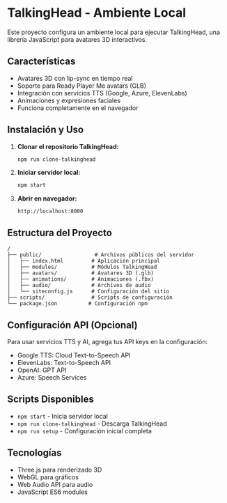 # TalkingHead - Ambiente Local

Este proyecto configura un ambiente local para ejecutar TalkingHead, una librería JavaScript para avatares 3D interactivos.

## Características

- Avatares 3D con lip-sync en tiempo real
- Soporte para Ready Player Me avatars (GLB)
- Integración con servicios TTS (Google, Azure, ElevenLabs)
- Animaciones y expresiones faciales
- Funciona completamente en el navegador

## Instalación y Uso

1. **Clonar el repositorio TalkingHead:**
   ```bash
   npm run clone-talkinghead
   ```

2. **Iniciar servidor local:**
   ```bash
   npm start
   ```

3. **Abrir en navegador:**
   ```
   http://localhost:8000
   ```

## Estructura del Proyecto

```
/
├── public/                 # Archivos públicos del servidor
│   ├── index.html         # Aplicación principal
│   ├── modules/           # Módulos TalkingHead
│   ├── avatars/           # Avatares 3D (.glb)
│   ├── animations/        # Animaciones (.fbx)
│   ├── audio/             # Archivos de audio
│   └── siteconfig.js      # Configuración del sitio
├── scripts/               # Scripts de configuración
└── package.json          # Configuración npm
```

## Configuración API (Opcional)

Para usar servicios TTS y AI, agrega tus API keys en la configuración:

- Google TTS: Cloud Text-to-Speech API
- ElevenLabs: Text-to-Speech API
- OpenAI: GPT API
- Azure: Speech Services

## Scripts Disponibles

- `npm start` - Inicia servidor local
- `npm run clone-talkinghead` - Descarga TalkingHead
- `npm run setup` - Configuración inicial completa

## Tecnologías

- Three.js para renderizado 3D
- WebGL para gráficos
- Web Audio API para audio
- JavaScript ES6 modules